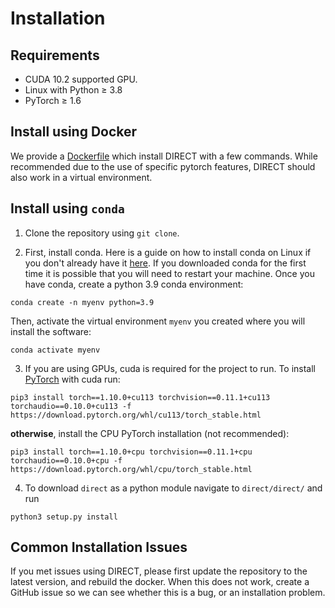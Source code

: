 # Installation

## Requirements
- CUDA 10.2 supported GPU.
- Linux with Python ≥ 3.8
- PyTorch ≥ 1.6

## Install using Docker

We provide a [Dockerfile](docker) which install DIRECT with a few commands. While recommended due to the use of specific
pytorch features, DIRECT should also work in a virtual environment.

## Install using `conda`

1. Clone the repository using `git clone`.

2. First, install conda. Here is a guide on how to install conda on Linux if you don't already have it [here](https://docs.conda.io/projects/conda/en/latest/user-guide/install/linux.html). If you downloaded conda for the first time it is possible that you will need to restart your machine.  Once you have conda, create a python 3.9 conda environment:
```
conda create -n myenv python=3.9
```
Then, activate the virtual environment `myenv` you created where you will install the software:
```
conda activate myenv
```

3. If you are using GPUs, cuda is required for the project to run. To install [PyTorch](https://pytorch.org/get-started/locally/) with cuda run:
```
pip3 install torch==1.10.0+cu113 torchvision==0.11.1+cu113 torchaudio==0.10.0+cu113 -f https://download.pytorch.org/whl/cu113/torch_stable.html
```  
**otherwise**, install the CPU PyTorch installation (not recommended):
```
pip3 install torch==1.10.0+cpu torchvision==0.11.1+cpu torchaudio==0.10.0+cpu -f https://download.pytorch.org/whl/cpu/torch_stable.html
```

4. To download `direct` as a python module navigate to `direct/direct/` and run
```
python3 setup.py install
```

## Common Installation Issues
If you met issues using DIRECT, please first update the repository to the latest version, and rebuild the docker. When
this does not work, create a GitHub issue so we can see whether this is a bug, or an installation problem.
